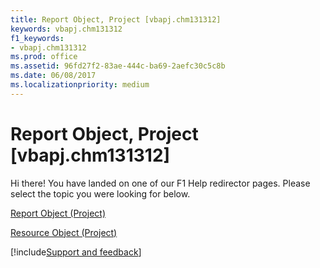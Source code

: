 ```yaml
---
title: Report Object, Project [vbapj.chm131312]
keywords: vbapj.chm131312
f1_keywords:
- vbapj.chm131312
ms.prod: office
ms.assetid: 96fd27f2-83ae-444c-ba69-2aefc30c5c8b
ms.date: 06/08/2017
ms.localizationpriority: medium
---
```



# Report Object, Project [vbapj.chm131312]

Hi there! You have landed on one of our F1 Help redirector pages. Please select the topic you were looking for below.

[Report Object (Project)](https://msdn.microsoft.com/library/38ef993e-e5cd-b451-06aa-41eb0e93450e%28Office.15%29.aspx)

[Resource Object (Project)](https://msdn.microsoft.com/library/eb83ed2f-2415-3f5d-3856-f4451a73a128%28Office.15%29.aspx)

[!include[Support and feedback](~/includes/feedback-boilerplate.md)]